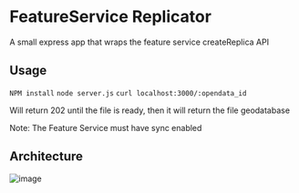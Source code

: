 # FeatureService Replicator
A small express app that wraps the feature service createReplica API

## Usage
`NPM install`
`node server.js`
`curl localhost:3000/:opendata_id`

Will return 202 until the file is ready, then it will return the file geodatabase

Note: The Feature Service must have sync enabled

## Architecture
![image](https://raw.githubusercontent.com/dmfenton/featureservice-replicator/master/architecture.jpg)

